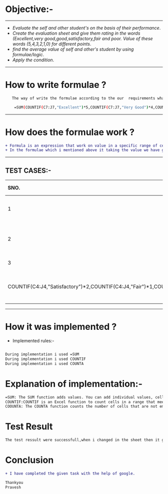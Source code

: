 # **Objective:-**
---------------
- _Evaluate the self and other student's on the basis of their performance_.
- _Create the evaluation sheet and give them rating in the words (Excellent,very good,good,satisfactory,fair and poor. Value of these words (5,4,3,2,1,0) for different points_.
- _find the average value of self and other's student by using formulae/logic_.
- _Apply the condition_.
------------------

# **How to write formulae ?**
```sh
   The way of write the formulae according to the our  requirements what i want in the output.
   ````
```sh
    =SUM(COUNTIF(C7:J7,"Excellent")*5,COUNTIF(C7:J7,"Very Good")*4,COUNTIF(C7:J7,"Good")*3,COUNTIF(C7:J7,"Satisfactory")*2,COUNTIF(C7:J7,"Fair")*1,COUNTIF(C7:J7,"Poor")*0)/COUNTA(C7:J7)
```
-------------

# **How does the formulae work ?**
```diff
+ Formula is an expression that work on value in a specific range of cell.
+ In the formulae which i mentioned above it taking the value we have given to word and adding them and divided by the total no of column according to the range i set. 
```
---------------
## **TEST CASES:-**



| **SNO.**| **Test Case**| **Test Case Description**| **Expected Result**| **Actual Result**|
| :---    | :---:        |:---                   | :---:              |  :-----:         |
|1|Sum |I put the formaule in the  average column{=SUM(COUNTIF(C4:J4,"Excellent")*5, COUNTIF(C4:J4,"Very Good")*4,COUNTIF(C4:J4,"Good")*3,COUNTIF(C4:J4,"Satisfactory")*2,COUNTIF(C4:J4,"Fair")*1,COUNTIF(C4:J4,"Poor")) }| Expected output should be there|**PASSED** |
|2|Average Value |I put the formaule in the  average column{=SUM(COUNTIF(C4:J4,"Excellent")*5, COUNTIF(C4:J4,"Very Good")*4,COUNTIF(C4:J4,"Good")*3,COUNTIF(C4:J4,"Satisfactory")*2,COUNTIF(C4:J4,"Fair")*1,COUNTIF(C4:J4,"Poor"))/COUNTA | Expected average value should be there  |**FAILED** |
|3|Average Value |I modify the formulae and put in the average column {=SUM(COUNTIF(C4:J4,"Excellent")*5, COUNTIF(C4:J4,"Very Good")*4,COUNTIF(C4:J4,"Good")*3,
COUNTIF(C4:J4,"Satisfactory")*2,COUNTIF(C4:J4,"Fair")*1,COUNTIF(C4:J4,"Poor")*0)/COUNTA(C4:J4)}| Expected average value shoud be there|**PASSED** |

---------------


# **How it was implemented ?**
- Implemented rules:-
```sh

During implementation i used =SUM
During implementation i used COUNTIF
During implementation i used COUNTA
```
# **Explanation of implementation**:-
```sh
=SUM: The SUM function adds values. You can add individual values, cell references or ranges or a mix of all.
COUNTIF:COUNTIF is an Excel function to count cells in a range that meet a single condition. COUNTIF can be used to count cells that contain dates, numbers, and text. 
COOUNTA: The COUNTA function counts the number of cells that are not empty in a range.
```
# **Test Result**
```sh
The test ressult were successfull,when i changed in the sheet then it gives output according. to changes.
```
# **Conclusion**
```diff
+ I have completed the given task with the help of google.
```
```sh
Thankyou
Pravesh
```
